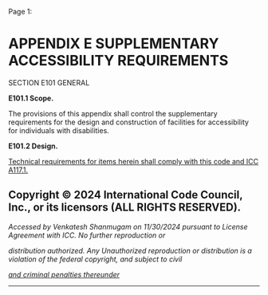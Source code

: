 Page 1:

# APPENDIX E SUPPLEMENTARY ACCESSIBILITY REQUIREMENTS

 SECTION E101
 GENERAL


**E101.1 Scope.**


The provisions of this appendix shall control the supplementary requirements for the design and construction of facilities
for accessibility for individuals with disabilities.


**E101.2 Design.**

[Technical requirements for items herein shall comply with this code and ICC A117.1.](http://codes.iccsafe.org/#VACC2021P1_Ch35_PromICC_RefStdICC_A117_1_17)


## Copyright © 2024 International Code Council, Inc., or its licensors (ALL RIGHTS RESERVED).

_Accessed by Venkatesh Shanmugam on 11/30/2024 pursuant to License Agreement with ICC. No further reproduction or_

_distribution authorized. Any Unauthorized reproduction or distribution is a violation of the federal copyright, and subject to civil_

_[and criminal penalties thereunder](http://codes.iccsafe.org/content/VACC2021P1/appendix-e-supplementary-accessibility-requirements#VACC2021P1_AppxE_SecE101)_


-----



